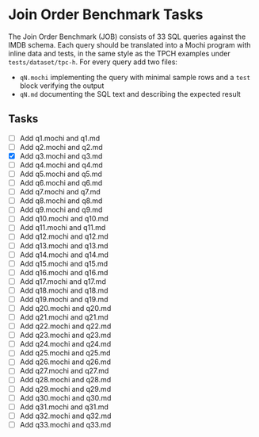 # Join Order Benchmark Tasks

The Join Order Benchmark (JOB) consists of 33 SQL queries against the IMDB schema.
Each query should be translated into a Mochi program with inline data and tests, in the same style as the TPCH examples under `tests/dataset/tpc-h`.
For every query add two files:

- `qN.mochi` implementing the query with minimal sample rows and a `test` block verifying the output
- `qN.md` documenting the SQL text and describing the expected result

## Tasks
- [ ] Add q1.mochi and q1.md
- [ ] Add q2.mochi and q2.md
 - [x] Add q3.mochi and q3.md
- [ ] Add q4.mochi and q4.md
- [ ] Add q5.mochi and q5.md
- [ ] Add q6.mochi and q6.md
- [ ] Add q7.mochi and q7.md
- [ ] Add q8.mochi and q8.md
- [ ] Add q9.mochi and q9.md
- [ ] Add q10.mochi and q10.md
- [ ] Add q11.mochi and q11.md
- [ ] Add q12.mochi and q12.md
- [ ] Add q13.mochi and q13.md
- [ ] Add q14.mochi and q14.md
- [ ] Add q15.mochi and q15.md
- [ ] Add q16.mochi and q16.md
- [ ] Add q17.mochi and q17.md
- [ ] Add q18.mochi and q18.md
- [ ] Add q19.mochi and q19.md
- [ ] Add q20.mochi and q20.md
- [ ] Add q21.mochi and q21.md
- [ ] Add q22.mochi and q22.md
- [ ] Add q23.mochi and q23.md
- [ ] Add q24.mochi and q24.md
- [ ] Add q25.mochi and q25.md
- [ ] Add q26.mochi and q26.md
- [ ] Add q27.mochi and q27.md
- [ ] Add q28.mochi and q28.md
- [ ] Add q29.mochi and q29.md
- [ ] Add q30.mochi and q30.md
- [ ] Add q31.mochi and q31.md
- [ ] Add q32.mochi and q32.md
- [ ] Add q33.mochi and q33.md
